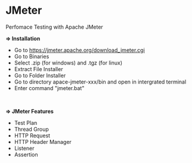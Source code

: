 # JMeter
Perfomace Testing with Apache JMeter

**=> Installation** 
- Go to https://jmeter.apache.org/download_jmeter.cgi
- Go to Binaries
- Select .zip (for windows) and .tgz (for linux)
- Extract File Installer
- Go to Folder Installer
- Go to directory apace-jmeter-xxx/bin and open in intergrated terminal
- Enter command "jmeter.bat"
  
<br>

**=> JMeter Features**
 - Test Plan
 - Thread Group
 - HTTP Request
 - HTTP Header Manager
 - Listener
 - Assertion
